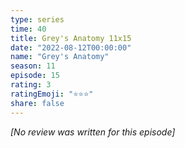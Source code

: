 ```yaml
---
type: series
time: 40
title: Grey's Anatomy 11x15
date: "2022-08-12T00:00:00"
name: "Grey's Anatomy"
season: 11
episode: 15
rating: 3
ratingEmoji: "⭐️⭐️⭐️"
share: false
---
```


*[No review was written for this episode]*